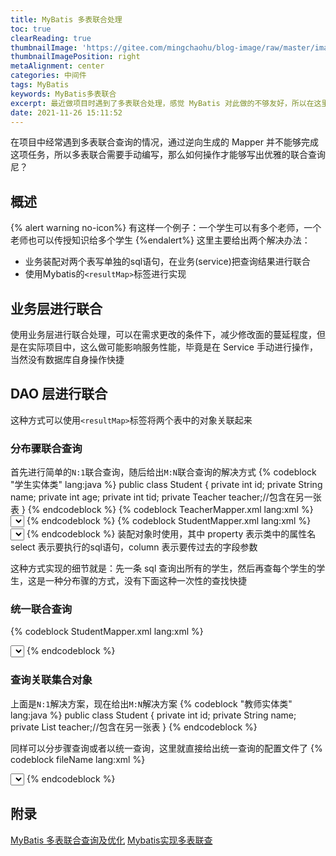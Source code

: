 ```yaml
---
title: MyBatis 多表联合处理
toc: true
clearReading: true
thumbnailImage: 'https://gitee.com/mingchaohu/blog-image/raw/master/image/mybatis.jpg'
thumbnailImagePosition: right
metaAlignment: center
categories: 中间件
tags: MyBatis
keywords: MyBatis多表联合
excerpt: 最近做项目时遇到了多表联合处理，感觉 MyBatis 对此做的不够友好，所以在这里记录常用多表联合解决方案
date: 2021-11-26 15:11:52
---
```

<!-- toc -->

在项目中经常遇到多表联合查询的情况，通过逆向生成的 Mapper 并不能够完成这项任务，所以多表联合需要手动编写，那么如何操作才能够写出优雅的联合查询尼？
## 概述
{% alert warning no-icon%}
有这样一个例子：一个学生可以有多个老师，一个老师也可以传授知识给多个学生
{%endalert%}
这里主要给出两个解决办法：
- 业务装配对两个表写单独的sql语句，在业务(service)把查询结果进行联合
- 使用Mybatis的`<resultMap>`标签进行实现
## 业务层进行联合
使用业务层进行联合处理，可以在需求更改的条件下，减少修改面的蔓延程度，但是在实际项目中，这么做可能影响服务性能，毕竟是在 Service 手动进行操作，当然没有数据库自身操作快捷

## DAO 层进行联合
这种方式可以使用`<resultMap>`标签将两个表中的对象关联起来

### 分布骤联合查询
首先进行简单的`N:1`联合查询，随后给出`M:N`联合查询的解决方式
{% codeblock "学生实体类" lang:java %}
public class Student {
	private int id;
	private String name;
	private int age;
	private int tid;
	private Teacher teacher;//包含在另一张表
}
{% endcodeblock %}
{% codeblock TeacherMapper.xml lang:xml %}
<mapper namespace="com.test.mapper.TeacherMapper">
	<select id="selById" parameterType="int" resultType="Teacher">
	select * from teacher where id =#{0}
	</select>
</mapper>
{% endcodeblock %}
{% codeblock StudentMapper.xml lang:xml %}
<mapper namespace="com.test.mapper.StudentMapper">
	<resultMap type="Student" id="stuMap">
		<id column="id" property="id"/>
		<result column="name" property="name"/>
		<result column="age" property="age"/>
		<result column="tid" property="tid"/>
		<association property="teacher" select="com.test.mapper.TeacherMapper.selById" column="tid"/>
	</resultMap>
	<select id="selAll" resultMap="stuMap" >
		select * from student
	</select>
</mapper>
{% endcodeblock %}
<association>装配对象时使用，其中  property  表示类中的属性名  select  表示要执行的sql语句，column 表示要传过去的字段参数

这种方式实现的细节就是：先一条 sql 查询出所有的学生，然后再查每个学生的学生，这是一种分布骤的方式，没有下面这种一次性的查找快捷
### 统一联合查询
{% codeblock StudentMapper.xml  lang:xml %}
<!-- 在mapper中实现联合查询 -->
<resultMap type="Student" id="stuMap1">
	<id column="sid" property="id"/>
	<result column="sname" property="name"/>
	<result column="sage" property="age"/>
	<result column="tid" property="tid"/>
	<association property="teacher" javaType="teacher">
		<id column="tid" property="id"/>
		<result column="tname" property="name"/>
	</association>
</resultMap>
<select id="selAll1" resultMap="stuMap1">
	select s.id sid,s.name sname,s.age sage,t.id tid,t.name tname 
	from student s left join teacher t on s.tid = t.id;
</select>
{% endcodeblock %}

### 查询关联集合对象
上面是`N:1`解决方案，现在给出`M:N`解决方案
{% codeblock "教师实体类" lang:java %}
public class Student {
	private int id;
	private String name;
	private List<Student> teacher;//包含在另一张表
}
{% endcodeblock %}

同样可以分步骤查询或者以统一查询，这里就直接给出统一查询的配置文件了
{% codeblock fileName lang:xml %}
<!-- 使用联合查询 -->
<resultMap type="Teacher" id="teacMap1">
	<id column="tid" property="id"/>
	<result column="tname" property="name"/>
	<collection property="list" ofType="Student">
		<id column="sid" property="id"/>
		<result column="sname" property="name"/>
		<result column="age" property="age"/>
		<result column="tid1" property="tid"/>
	</collection>
</resultMap>
<select id="selAll1" resultMap="teacMap1">
	select t.id tid, t.name tname, s.id sid, s.name sname,age ,s.tid tid1
	from teacher t left join student s on t.id = s.tid
</select>
{% endcodeblock %}

## 附录
[MyBatis 多表联合查询及优化](https://blog.csdn.net/u012661010/article/details/76408566)
[Mybatis实现多表联查](https://blog.csdn.net/qq_36747735/article/details/90044639)
